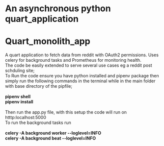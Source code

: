 # An asynchronous python quart_application
# Quart_monolith_app
A quart application to fetch data from reddit with OAuth2 permissions. Uses celery for background tasks and Prometheus for monitoring health.<br/>
The code be easily extended to serve several use cases eg a reddit post schduling site;<br/>
To Run the code ensure you have python installed and pipenv package then simply run the following commands in the terminal while in the main folder with base directory of the pipfile;<br/><br/>
    **pipenv shell**<br/>
    **pipenv install**<br/><br/>
Then run the  app.py file, with this setup the code will run on htttp:localhost:5000<br/>
To run the background tasks run<br/><br/>
    **celery -A background worker --loglevel=INFO**<br/>
    **celery -A background beat --loglevel=INFO**<br/>


